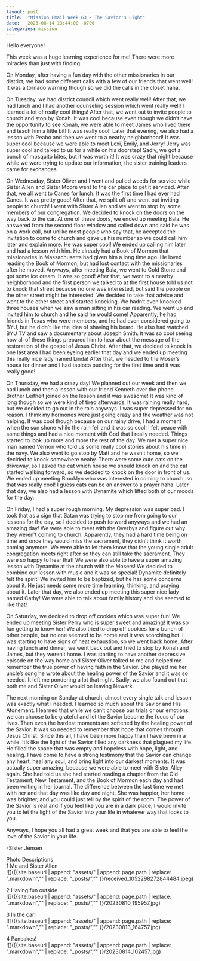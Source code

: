 ```yaml
---
layout: post
title:  "Mission Email Week 63 - The Savior's Light"
date:   2023-08-14 13:44:00 -0700
categories: mission
---
```

Hello everyone!

This week was a huge learning experience for me! There were more miracles than just with finding.

On Monday, after having a fun day with the other missionaries in our district, we had some different calls with a few of our friends that went well! It was a tornado warning though so we did the calls in the closet haha.

On Tuesday, we had district council which went really well! After that, we had lunch and I had another counseling session which went really well! I learned a lot of really cool things! After that, we went out to invite people to church and stop by Konah. It was cool because even though we didn’t have the opportunity to see Konah, we were able to meet James who lived there and teach him a little bit! It was really cool! Later that evening, we also had a lesson with Peabo and then we went to a nearby neighborhood! It was super cool because we were able to meet Lexi, Emily, and Jerry! Jerry was super cool and talked to us for a while on his doorstep! Sadly, we got a bunch of mosquito bites, but it was worth it! It was crazy that night because while we were trying to update our information, the sister training leaders came for exchanges.

On Wednesday, Sister Oliver and I went and pulled weeds for service while Sister Allen and Sister Moore went to the car place to get it serviced. After that, we all went to Canes for lunch. It was the first time I had ever had Canes. It was pretty good! After that, we split off and went out inviting people to church! I went with Sister Allen and we went to stop by some members of our congregation. We decided to knock on the doors on the way back to the car. At one of these doors, we ended up meeting Bala. He answered from the second floor window and called down and said he was on a work call, but unlike most people who say that, he accepted the invitation to come to church and gave us his number so we could call him later and explain more. He was super cool! We ended up calling him later and had a lesson with him. He already had a Book of Mormon that missionaries in Massachusetts had given him a long time ago. He loved reading the Book of Mormon, but had lost contact with the missionaries after he moved. Anyways, after meeting Bala, we went to Cold Stone and got some ice cream. It was so good! After that, we went to a nearby neighborhood and the first person we talked to at the first house told us not to knock that street because no one was interested, but said the people on the other street might be interested. We decided to take that advice and went to the other street and started knocking. We hadn’t even knocked three houses when we saw a man sitting in his car reading. We went up and invited him to church and he said he would come! Apparently, he had friends in Texas who were members, and he had even considered going to BYU, but he didn’t like the idea of shaving his beard. He also had watched BYU TV and saw a documentary about Joseph Smith. It was so cool seeing how all of these things prepared him to hear about the message of the restoration of the gospel of Jesus Christ. After that, we decided to knock in one last area I had been eyeing earlier that day and we ended up meeting this really nice lady named Linda! After that, we headed to the Moser’s house for dinner and I had tapioca pudding for the first time and it was really good!

On Thursday, we had a crazy day! We planned out our week and then we had lunch and then a lesson with our friend Kenneth over the phone. Brother Leifheit joined on the lesson and it was awesome! It was kind of long though so we were kind of tired afterwards. It was raining really hard, but we decided to go out in the rain anyways. I was super depressed for no reason. I think my hormones were just going crazy and the weather was not helping. It was cool though because on our rainy drive, I had a moment when the sun shone while the rain fell and it was so cool! I felt peace with some things and had a nice moment with God that I really needed. Things started to look up more and more the rest of the day. We met a super nice man named Vernon who told us some really cool stories about his time in the navy. We also went to go stop by Matt and he wasn’t home, so we decided to knock somewhere neaby. There were some cute cats on the driveway, so I asked the cat which house we should knock on and the cat started walking forward, so we decided to knock on the door in front of us. We ended up meeting Brooklyn who was interested in coming to church, so that was really cool! I guess cats can be an answer to a prayer haha. Later that day, we also had a lesson with Dynamite which lifted both of our moods for the day.

On Friday, I had a super rough morning. My depression was super bad. I took that as a sign that Satan was trying to stop me from going to our lessons for the day, so I decided to push forward anyways and we had an amazing day! We were able to meet with the Overbys and figure out why they weren’t coming to church. Apparently, they had a hard time being on time and once they would miss the sacrament, they didn’t think it worth coming anymore. We were able to let them know that the young single adult congregation meets right after so they can still take the sacrament. They were so happy to hear that! We were also able to have a super amazing lesson with Dynamite at the church with the Mosers! We decided to combine our lesson with music and it was so special! Dynamite definitely felt the spirit! We invited him to be baptized, but he has some concerns about it. He just needs some more time learning, thinking, and praying about it. Later that day, we also ended up meeting this super nice lady named Cathy! We were able to talk about family history and she seemed to like that!

On Saturday, we decided to drop off cookies which was super fun! We ended up meeting Sister Perry who is super sweet and amazing! It was so fun getting to know her! We also tried to drop off cookies for a bunch of other people, but no one seemed to be home and it was scorching hot. I was starting to have signs of heat exhaustion, so we went back home. After having lunch and dinner, we went back out and tried to stop by Konah and James, but they weren’t home. I was starting to have another depressive episode on the way home and Sister Oliver talked to me and helped me remember the true power of having faith in the Savior. She played me her uncle’s song he wrote about the healing power of the Savior and it was so needed. It left me pondering a lot that night. Sadly, we also found out that both me and Sister Oliver would be leaving Newark.

The next morning on Sunday at church, almost every single talk and lesson was exactly what I needed. I learned so much about the Savior and His Atonement. I learned that while we can’t choose our trials or our emotions, we can choose to be grateful and let the Savior become the focus of our lives. Then even the hardest moments are softened by the healing power of the Savior. It was so needed to remember that hope that comes through Jesus Christ. Since this all, I have been more happy than I have been in a while. It’s like the light of the Savior filled any darkness that plagued my life. He filled the space that was empty and hopeless with hope, light, and healing. I have come to have a strong testimony that the Savior can change any heart, heal any soul, and bring light into our darkest moments. It was actually super amazing, because we were able to meet with Sister Alley again. She had told us she had started reading a chapter from the Old Testament, New Testament, and the Book of Mormon each day and had been writing in her journal. The difference between the last time we met with her and that day was like day and night. She was happier, her home was brighter, and you could just tell by the spirit of the room. The power of the Savior is real and if you feel like you are in a dark place, I would invite you to let the light of the Savior into your life in whatever way that looks to you. 

Anyways, I hope you all had a great week and that you are able to feel the love of the Savior in your life.

-Sister Jensen

Photo Descriptions  
1 Me and Sister Allen     
![]({{site.baseurl | append: "assets/" | append:  page.path | replace: ".markdown","" | replace: "_posts/",""  }}/received_1052298272844484.jpeg)

2 Having fun outside     
![]({{site.baseurl | append: "assets/" | append:  page.path | replace: ".markdown","" | replace: "_posts/",""  }}/20230810_195957.jpg)

3 In the car!     
![]({{site.baseurl | append: "assets/" | append:  page.path | replace: ".markdown","" | replace: "_posts/",""  }}/20230813_164757.jpg)

4 Pancakes!     
![]({{site.baseurl | append: "assets/" | append:  page.path | replace: ".markdown","" | replace: "_posts/",""  }}/20230814_102457.jpg)

